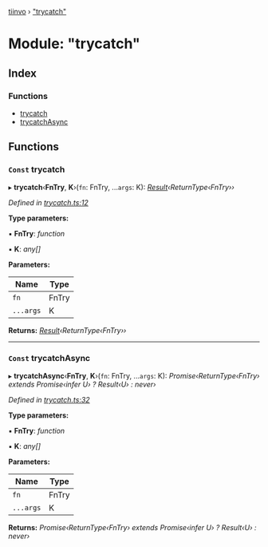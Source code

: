 [tiinvo](../README.md) › ["trycatch"](_trycatch_.md)

# Module: "trycatch"

## Index

### Functions

* [trycatch](_trycatch_.md#const-trycatch)
* [trycatchAsync](_trycatch_.md#const-trycatchasync)

## Functions

### `Const` trycatch

▸ **trycatch**‹**FnTry**, **K**›(`fn`: FnTry, ...`args`: K): *[Result](_result_.md#result)‹ReturnType‹FnTry››*

*Defined in [trycatch.ts:12](https://github.com/OctoD/tiinvo/blob/446c93b/src/trycatch.ts#L12)*

**Type parameters:**

▪ **FnTry**: *function*

▪ **K**: *any[]*

**Parameters:**

Name | Type |
------ | ------ |
`fn` | FnTry |
`...args` | K |

**Returns:** *[Result](_result_.md#result)‹ReturnType‹FnTry››*

___

### `Const` trycatchAsync

▸ **trycatchAsync**‹**FnTry**, **K**›(`fn`: FnTry, ...`args`: K): *Promise‹ReturnType‹FnTry› extends Promise‹infer U› ? Result‹U› : never›*

*Defined in [trycatch.ts:32](https://github.com/OctoD/tiinvo/blob/446c93b/src/trycatch.ts#L32)*

**Type parameters:**

▪ **FnTry**: *function*

▪ **K**: *any[]*

**Parameters:**

Name | Type |
------ | ------ |
`fn` | FnTry |
`...args` | K |

**Returns:** *Promise‹ReturnType‹FnTry› extends Promise‹infer U› ? Result‹U› : never›*
